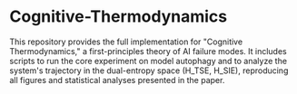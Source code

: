 # Cognitive-Thermodynamics
This repository provides the full implementation for "Cognitive Thermodynamics," a first-principles theory of AI failure modes. It includes scripts to run the core experiment on model autophagy and to analyze the system's trajectory in the dual-entropy space (H_TSE, H_SIE), reproducing all figures and statistical analyses presented in the paper.
